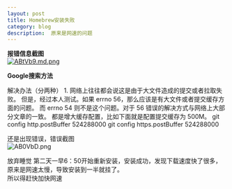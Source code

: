 ```yaml
---
layout: post
title: Homebrew安装失败
category: blog
description:  原来是网速的问题
---
```



**报错信息截图**  
[![ABtVb9.md.png](https://s2.ax1x.com/2019/03/30/ABtVb9.md.png)](https://imgchr.com/i/ABtVb9)  

**Google搜索方法**   
>>>  
解决办法（分两种）
	1.	网络上往往都会说这是由于大文件造成的提交或者拉取失败。 但是，经过本人测试。如果 errno 56，那么应该是有大文件或者提交缓存方面的问题。 而 errno 54 则不是这个问题。对于 56 错误的解决方式与网络上大部分文章的一致。 都是增大缓存配置，比如下面就是配置提交缓存为 500M。
git config http.postBuffer 524288000
git config https.postBuffer 524288000


还是出现错误，错误截图   
![AB0VbD.png](https://s2.ax1x.com/2019/03/30/AB0VbD.png)  

放弃睡觉 
第二天一早6：50开始重新安装，安装成功，发现下载速度快了很多，原来是网速太慢，导致安装到一半就挂了。   
所以得赶快加快网速






